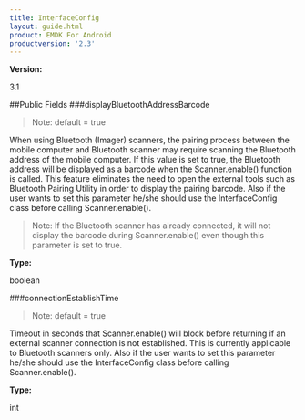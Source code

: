 ```yaml
---
title: InterfaceConfig
layout: guide.html
product: EMDK For Android
productversion: '2.3'
---
```



**Version:**

3.1

##Public Fields
###displayBluetoothAddressBarcode

> Note: default = true


When using Bluetooth (Imager) scanners, the pairing process between the mobile computer and Bluetooth scanner may require scanning the Bluetooth address of the mobile computer.  If this value is set to true, the Bluetooth address will be displayed as a barcode when the Scanner.enable() function is called. This feature eliminates the need to open the external tools such as Bluetooth Pairing Utility in order to display the pairing barcode. Also if the user wants to set this parameter he/she should use the InterfaceConfig class before calling Scanner.enable().


> Note: If the Bluetooth scanner has already connected, it will not display the barcode during Scanner.enable() even though this parameter is set to true.

**Type:**

boolean

###connectionEstablishTime 

> Note: default = true


Timeout in seconds that Scanner.enable() will block before returning if an external scanner connection is not established. This is currently applicable to Bluetooth scanners only. Also if the user wants to set this parameter he/she should use the InterfaceConfig class before calling Scanner.enable().

**Type:**

int








